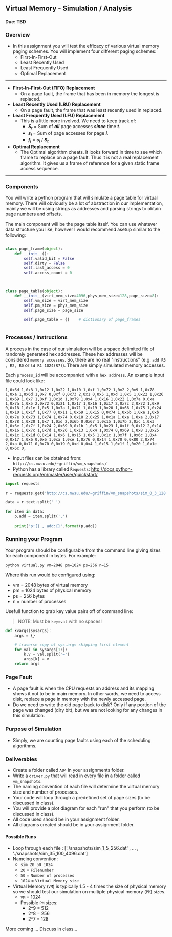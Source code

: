 ## Virtual Memory - Simulation / Analysis
#### Due: TBD

### Overview

- In this assignment you will test the efficacy of various virtual memory paging schemes.  You will implement four different paging schemes: 
  - First-In-First-Out
  - Least Recently Used 
  - Least Frequently Used
  - Optimal Replacement

----

- **First-In-First-Out (FIFO) Replacement**
    - On a page fault, the frame that has been in memory the longest is replaced.
-  **Least Recently Used (LRU) Replacement**
    - On a page fault, the frame that was least recently used in replaced.
- **Least Frequently Used (LFU) Replacement**
    - This is a little more involved. We need to keep track of:
      - <i><b>S<sub>t</sub></b></i> = Sum of ***all*** page accesses ***since*** time <i><b>t</b></i>.
      - <i><b>s<sub>i</sub></b></i> = Sum of page accesses for page <i><b>i</b></i>.
      - <i><b>f<sub>i</sub></b></i> = <i><b>s<sub>i</sub></b></i> / <i><b>S<sub>t</sub></b></i>
- **Optimal Replacement**
    - The Optimal algorithm cheats. It looks forward in time to see which frame to replace on a page fault. Thus it is not a real replacement algorithm. It gives us a frame of reference for a given static frame access sequence.

----

### Components

You will write a python program that will simulate a page table for virtual memory. There will obviously be a lot of abstraction in our implementation, mainly we will be using strings as addresses and parsing strings to obtain page numbers and offsets.

The main component will be the page table itself. You can use whatever data structure you like, however I would recommend asetup similar to the following:

```python

class page_frame(object):
    def __init__():
        self.valid_bit = False
        self.dirty = False
        self.last_access = 0
        self.access_count = 0



class page_table(object):
    def __init__(virt_mem_size=4096,phys_mem_size=128,page_size=8):
        self.vm_size = virt_mem_size
        self.pm_size = phys_mem_size
        self.page_size = page_size

        self.page_table = {}    # dictionary of page_frames
    
```

### Processes / Instructions

A process in the case of our simulation will be a space delimited file of randomly generated hex addresses. These hex addresses will be considered `memory accesses`. So, there are no real "instructions" (e.g. `add R3 , R2, R0` or `ld R1 1024(R7)`). There are simply simulated memory accesses. 

Each `process_id` will be accompanied with a `hex address`. An example input file could look like:

```
1,0x6d 1,0x8 1,0x12 1,0x22 1,0x10 1,0xf 1,0x72 1,0x2 2,0x9 1,0x78 1,0xa 1,0x6d 1,0x7 0,0xf 0,0x73 2,0x1 0,0x5 1,0xd 1,0x5 1,0x22 1,0x26 1,0x69 1,0x7 1,0xf 1,0x1d 1,0x79 1,0x4 1,0x16 1,0x22 1,0x7a 0,0xa 1,0x7a 1,0x5 2,0x72 0,0x21 1,0x17 1,0x16 1,0x17 2,0x7c 2,0x72 1,0x9 0,0x18 1,0x1e 1,0x5 1,0x7a 1,0x71 1,0x19 1,0x20 1,0x66 1,0x75 1,0x24 1,0x10 1,0x1f 1,0x77 0,0x11 1,0x69 1,0x15 0,0x74 1,0x6b 1,0xe 1,0xb 0,0x7e 0,0x73 1,0x74 1,0x74 0,0x18 2,0x25 1,0x1a 1,0xa 1,0xa 2,0x17 1,0x78 1,0x20 1,0x7 1,0xd 2,0x6b 0,0x67 1,0x15 1,0x7b 2,0xc 1,0x3 1,0x6e 1,0x7f 1,0x24 2,0x69 0,0x1b 1,0x5 1,0x23 1,0x1f 0,0x12 2,0x14 1,0x16 1,0x7c 1,0x7d 1,0x26 1,0x13 1,0x4 1,0x74 0,0x69 1,0x8 1,0x25 1,0x1c 1,0x1d 0,0x14 1,0x6 1,0x15 1,0x5 1,0x1c 1,0x7f 1,0x6c 1,0x4 0,0x17 1,0x6 0,0x6 1,0xa 1,0xe 1,0x76 0,0x14 1,0x70 0,0x80 2,0x74 2,0xa 0,0x71 0,0x70 0,0x19 0,0xd 0,0x4 1,0x15 1,0x1f 1,0x20 1,0x1e 0,0x6c 0,
```

- Input files can be obtained from: `http://cs.mwsu.edu/~griffin/vm_snapshots/` 
- Python has a library called `Requests`: http://docs.python-requests.org/en/master/user/quickstart/

```python
import requests

r = requests.get('http://cs.mwsu.edu/~griffin/vm_snapshots/sim_0_3_128.dat')

data = r.text.split(' ')

for item in data:
    p,add = item.split(',')
    
    print("p:{} , add:{}".format(p,add))
```

### Running your Program

Your program should be configurable from the command line giving sizes for each component in bytes. For example:

```sh
python virtual.py vm=2048 pm=1024 ps=256 n=15
```

Where this run would be configured using:
- vm = 2048 bytes of virtual memory
- pm = 1024 bytes of physical memory
- ps = 256 bytes
- n = number of processes

Usefull function to grab key value pairs off of command line:
>NOTE: Must be `key=val` with no spaces! 
```python
def kvargs(sysargs):
    args = {}

    # traverse copy of sys.argv skipping first element
    for val in sysargs[1:]:
        k,v = val.split('=')
        args[k] = v
    return args
```

### Page Fault

- A page fault is when the CPU requests an address and its mapping shows it not to be in main memory. In other words, we need to access disk, replace a page in memory with the newly accessed page. 
- Do we need to write the old page back to disk? Only if any portion of the page was changed (diry bit), but we are not looking for any changes in this simulation.

### Purpose of Simulation

- Simply, we are counting page faults using each of the scheduling algorithms.

### Deliverables

- Create a folder called `A04` in your assignments folder.
- Write a `driver.py` that will read in every file in a folder called `vm_snapshots`.
- The naming convention of each file will determine the virtual memory size and number of processes.
- Your code will loop through a predefined set of page sizes (to be discussed in class).
- You will provide a plot diagram for each "run" that you perform (to be discussed in class).
- All code used should be in your assignment folder.
- All diagrams created should be in your assignment folder.

#### Possible Runs

- Loop through each file : ['./snapshots/sim_1_5_256.dat' , ... , './snapshots/sim_35_100_4096.dat']
- Nameing convention:
  - `sim_20_50_1024`
  - `20` = `Filenumber`
  - `50` = `Number of processes`
  - `1024` = `Virtual Memory size`
- Virtual Memory (`VM`) is typically 1.5 - 4 times the size of physical memory so we should test our simulation on multiple physical memory (`PM`) sizes.
  - `VM` = 1024 
  - Possible `PM` sizes:
    - 2^9 = 512
    - 2^8 = 256
    - 2^7 = 128

More coming ... Discuss in class...